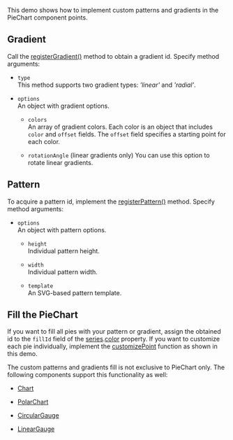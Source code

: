This demo shows how to implement custom patterns and gradients in the PieChart component points.

## Gradient

Call the [registerGradient()](/Documentation/ApiReference/Common/Utils/viz/#registerGradienttype_options) method to obtain a gradient id. Specify method arguments:

- `type`    
This method supports two gradient types: *'linear'* and *'radial'*.

- `options`    
An object with gradient options.

    - `colors`    
    An array of gradient colors. Each color is an object that includes `color` and `offset` fields. The `offset` field specifies a starting point for each color.

    - `rotationAngle` (linear gradients only)
    You can use this option to rotate linear gradients.

## Pattern

To acquire a pattern id, implement the [registerPattern()](/Documentation/ApiReference/Common/Utils/viz/#registerPatternoptions) method. Specify method arguments:

- `options`    
An object with pattern options.

    - `height`    
    Individual pattern height.

    - `width`    
    Individual pattern width.

    - `template`    
    An SVG-based pattern template.

## Fill the PieChart

If you want to fill all pies with your pattern or gradient, assign the obtained id to the `fillId` field of the [series](/Documentation/ApiReference/UI_Components/dxPieChart/Configuration/series/).[color](/Documentation/ApiReference/UI_Components/dxPieChart/Configuration/series/#color) property. If you want to customize each pie individually, implement the [customizePoint](/Documentation/ApiReference/UI_Components/dxPieChart/Configuration/#customizePoint) function as shown in this demo.

The custom patterns and gradients fill is not exclusive to PieChart only. The following components support this functionality as well:

- [Chart](/Documentation/Guide/UI_Components/Chart/Series/Customize_Appearance/)

- [PolarChart](/Documentation/Guide/UI_Components/PolarChart/Customize_Appearance/)

- [CircularGauge](/Documentation/Guide/UI_Components/CircularGauge/Customize_Appearance/)

- [LinearGauge](/Documentation/Guide/UI_Components/LinearGauge/Customize_Appearance/)
